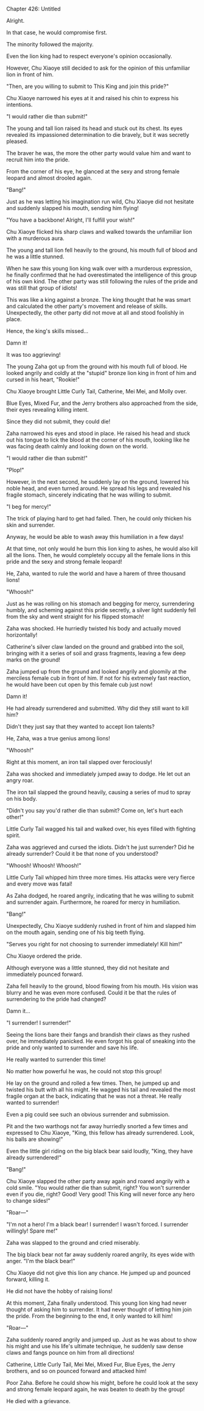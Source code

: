 Chapter 426: Untitled

Alright.

In that case, he would compromise first.

The minority followed the majority.

Even the lion king had to respect everyone's opinion occasionally.

However, Chu Xiaoye still decided to ask for the opinion of this unfamiliar lion in front of him.

"Then, are you willing to submit to This King and join this pride?"

Chu Xiaoye narrowed his eyes at it and raised his chin to express his intentions.

"I would rather die than submit\!"

The young and tall lion raised its head and stuck out its chest. Its eyes revealed its impassioned determination to die bravely, but it was secretly pleased.

The braver he was, the more the other party would value him and want to recruit him into the pride.

From the corner of his eye, he glanced at the sexy and strong female leopard and almost drooled again.

"Bang\!"

Just as he was letting his imagination run wild, Chu Xiaoye did not hesitate and suddenly slapped his mouth, sending him flying\!

"You have a backbone\! Alright, I'll fulfill your wish\!"

Chu Xiaoye flicked his sharp claws and walked towards the unfamiliar lion with a murderous aura.

The young and tall lion fell heavily to the ground, his mouth full of blood and he was a little stunned.

When he saw this young lion king walk over with a murderous expression, he finally confirmed that he had overestimated the intelligence of this group of his own kind. The other party was still following the rules of the pride and was still that group of idiots\!

This was like a king against a bronze. The king thought that he was smart and calculated the other party's movement and release of skills. Unexpectedly, the other party did not move at all and stood foolishly in place.

Hence, the king's skills missed…

Damn it\!

It was too aggrieving\!

The young Zaha got up from the ground with his mouth full of blood. He looked angrily and coldly at the "stupid" bronze lion king in front of him and cursed in his heart, "Rookie\!"

Chu Xiaoye brought Little Curly Tail, Catherine, Mei Mei, and Molly over.

Blue Eyes, Mixed Fur, and the Jerry brothers also approached from the side, their eyes revealing killing intent.

Since they did not submit, they could die\!

Zaha narrowed his eyes and stood in place. He raised his head and stuck out his tongue to lick the blood at the corner of his mouth, looking like he was facing death calmly and looking down on the world.

"I would rather die than submit\!"

"Plop\!"

However, in the next second, he suddenly lay on the ground, lowered his noble head, and even turned around. He spread his legs and revealed his fragile stomach, sincerely indicating that he was willing to submit.

"I beg for mercy\!"

The trick of playing hard to get had failed. Then, he could only thicken his skin and surrender.

Anyway, he would be able to wash away this humiliation in a few days\!

At that time, not only would he burn this lion king to ashes, he would also kill all the lions. Then, he would completely occupy all the female lions in this pride and the sexy and strong female leopard\!

He, Zaha, wanted to rule the world and have a harem of three thousand lions\!

"Whoosh\!"

Just as he was rolling on his stomach and begging for mercy, surrendering humbly, and scheming against this pride secretly, a silver light suddenly fell from the sky and went straight for his flipped stomach\!

Zaha was shocked. He hurriedly twisted his body and actually moved horizontally\!

Catherine's silver claw landed on the ground and grabbed into the soil, bringing with it a series of soil and grass fragments, leaving a few deep marks on the ground\!

Zaha jumped up from the ground and looked angrily and gloomily at the merciless female cub in front of him. If not for his extremely fast reaction, he would have been cut open by this female cub just now\!

Damn it\!

He had already surrendered and submitted. Why did they still want to kill him?

Didn't they just say that they wanted to accept lion talents?

He, Zaha, was a true genius among lions\!

"Whoosh\!"

Right at this moment, an iron tail slapped over ferociously\!

Zaha was shocked and immediately jumped away to dodge. He let out an angry roar.

The iron tail slapped the ground heavily, causing a series of mud to spray on his body.

"Didn't you say you'd rather die than submit? Come on, let's hurt each other\!"

Little Curly Tail wagged his tail and walked over, his eyes filled with fighting spirit.

Zaha was aggrieved and cursed the idiots. Didn't he just surrender? Did he already surrender? Could it be that none of you understood?

"Whoosh\! Whoosh\! Whoosh\!"

Little Curly Tail whipped him three more times. His attacks were very fierce and every move was fatal\!

As Zaha dodged, he roared angrily, indicating that he was willing to submit and surrender again. Furthermore, he roared for mercy in humiliation.

"Bang\!"

Unexpectedly, Chu Xiaoye suddenly rushed in front of him and slapped him on the mouth again, sending one of his big teeth flying.

"Serves you right for not choosing to surrender immediately\! Kill him\!"

Chu Xiaoye ordered the pride.

Although everyone was a little stunned, they did not hesitate and immediately pounced forward.

Zaha fell heavily to the ground, blood flowing from his mouth. His vision was blurry and he was even more confused. Could it be that the rules of surrendering to the pride had changed?

Damn it…

"I surrender\! I surrender\!"

Seeing the lions bare their fangs and brandish their claws as they rushed over, he immediately panicked. He even forgot his goal of sneaking into the pride and only wanted to surrender and save his life.

He really wanted to surrender this time\!

No matter how powerful he was, he could not stop this group\!

He lay on the ground and rolled a few times. Then, he jumped up and twisted his butt with all his might. He wagged his tail and revealed the most fragile organ at the back, indicating that he was not a threat. He really wanted to surrender\!

Even a pig could see such an obvious surrender and submission.

Pit and the two warthogs not far away hurriedly snorted a few times and expressed to Chu Xiaoye, "King, this fellow has already surrendered. Look, his balls are showing\!"

Even the little girl riding on the big black bear said loudly, "King, they have already surrendered\!"

"Bang\!"

Chu Xiaoye slapped the other party away again and roared angrily with a cold smile. "You would rather die than submit, right? You won't surrender even if you die, right? Good\! Very good\! This King will never force any hero to change sides\!"

"Roar—"

"I'm not a hero\! I'm a black bear\! I surrender\! I wasn't forced. I surrender willingly\! Spare me\!"

Zaha was slapped to the ground and cried miserably.

The big black bear not far away suddenly roared angrily, its eyes wide with anger. "I'm the black bear\!"

Chu Xiaoye did not give this lion any chance. He jumped up and pounced forward, killing it.

He did not have the hobby of raising lions\!

At this moment, Zaha finally understood. This young lion king had never thought of asking him to surrender. It had never thought of letting him join the pride. From the beginning to the end, it only wanted to kill him\!

"Roar—"

Zaha suddenly roared angrily and jumped up. Just as he was about to show his might and use his life's ultimate technique, he suddenly saw dense claws and fangs pounce on him from all directions\!

Catherine, Little Curly Tail, Mei Mei, Mixed Fur, Blue Eyes, the Jerry brothers, and so on pounced forward and attacked him\!

Poor Zaha. Before he could show his might, before he could look at the sexy and strong female leopard again, he was beaten to death by the group\!

He died with a grievance.
